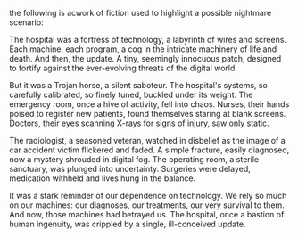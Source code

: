 the following is acwork of fiction used to highlight a possible nightmare scenario:

The hospital was a fortress of technology, a labyrinth of wires and screens. Each machine, each program, a cog in the intricate machinery of life and death. And then, the update. A tiny, seemingly innocuous patch, designed to fortify against the ever-evolving threats of the digital world. 

But it was a Trojan horse, a silent saboteur. The hospital's systems, so carefully calibrated, so finely tuned, buckled under its weight. The emergency room, once a hive of activity, fell into chaos. Nurses, their hands poised to register new patients, found themselves staring at blank screens. Doctors, their eyes scanning X-rays for signs of injury, saw only static.

The radiologist, a seasoned veteran, watched in disbelief as the image of a car accident victim flickered and faded. A simple fracture, easily diagnosed, now a mystery shrouded in digital fog. The operating room, a sterile sanctuary, was plunged into uncertainty. Surgeries were delayed, medication withheld and lives hung in the balance.

It was a stark reminder of our dependence on technology. We rely so much on our machines: our diagnoses, our treatments, our very survival to them. And now, those machines had betrayed us. The hospital, once a bastion of human ingenuity, was crippled by a single, ill-conceived update.

